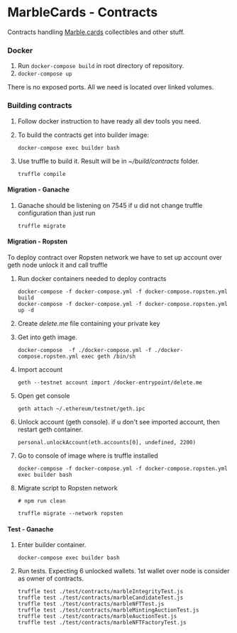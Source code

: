 # MarbleCards - Contracts

Contracts handling [Marble.cards](https://beta.marble.cards) collectibles and other stuff.

### Docker

1. Run `docker-compose build` in root directory of repository.
2. `docker-compose up`

There is no exposed ports. All we need is located over linked volumes.

### Building contracts

1. Follow docker instruction to have ready all dev tools you need.

2. To build the contracts get into builder image:
    ```
    docker-compose exec builder bash
    ```

3. Use truffle to build it. Result will be in *~/build/contracts* folder.
    ```
    truffle compile
    ```

#### Migration - Ganache

1. Ganache should be listening on 7545 if u did not change truffle configuration than just run
    ```
    truffle migrate
    ```

#### Migration - Ropsten

To deploy contract over Ropsten network we have to set up account over geth node unlock it and call truffle

1. Run docker containers needed to deploy contracts
    ```
    docker-compose -f docker-compose.yml -f docker-compose.ropsten.yml build
    docker-compose -f docker-compose.yml -f docker-compose.ropsten.yml up -d
    ```

2. Create *delete.me* file containing your private key

3. Get into geth image.
    ```
    docker-compose  -f ./docker-compose.yml -f ./docker-compose.ropsten.yml exec geth /bin/sh
    ```

4. Import account
    ```
    geth --testnet account import /docker-entrypoint/delete.me
    ```

5. Open get console
    ```
    geth attach ~/.ethereum/testnet/geth.ipc
    ```

6. Unlock account (geth console). if u don't see imported account, then restart geth container.
    ```
    personal.unlockAccount(eth.accounts[0], undefined, 2200)
    ```

7. Go to console of image where is truffle installed
    ```
    docker-compose -f docker-compose.yml -f docker-compose.ropsten.yml exec builder bash
    ```

8. Migrate script to Ropsten network
    ```
    # npm run clean

    truffle migrate --network ropsten
    ```

#### Test - Ganache

1. Enter builder container.
    ```
    docker-compose exec builder bash
    ```

2. Run tests. Expecting 6 unlocked wallets. 1st wallet over node is consider as owner of contracts.
    ```
    truffle test ./test/contracts/marbleIntegrityTest.js
    truffle test ./test/contracts/marbleCandidateTest.js
    truffle test ./test/contracts/marbleNFTTest.js
    truffle test ./test/contracts/marbleMintingAuctionTest.js
    truffle test ./test/contracts/marbleAuctionTest.js
    truffle test ./test/contracts/marbleNFTFactoryTest.js
    ```
